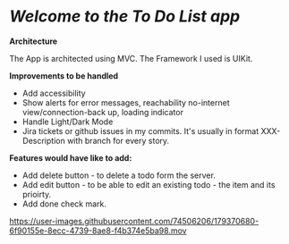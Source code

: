 # *Welcome to the To Do List app*

**Architecture** 

The App is architected using MVC. 
The Framework I used is UIKit.

**Improvements to be handled**

* Add accessibility 
* Show alerts for error messages, reachability no-internet view/connection-back up, loading indicator
* Handle Light/Dark Mode
* Jira tickets or github issues in my commits. It's usually in format XXX-Description with branch for every story. 

**Features would have like to add:**

* Add delete button - to delete a todo form the server.
* Add edit button - to be able to edit an existing todo - the item and its prioirty.
* Add done check mark.



https://user-images.githubusercontent.com/74506206/179370680-6f90155e-8ecc-4739-8ae8-f4b374e5ba98.mov

